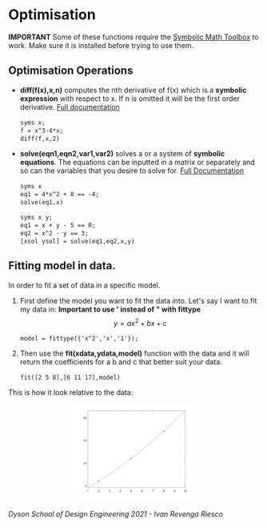 # Optimisation

**IMPORTANT** Some of these functions require the [Symbolic Math Toolbox](https://uk.mathworks.com/products/symbolic.html) to work. Make sure it is installed before trying to use them.

## Optimisation Operations
- **diff(f(x),x,n)** computes the nth derivative of f(x) which is a **symbolic expression** with respect to x. If n is omitted it will be the first order derivative. [Full documentation](https://uk.mathworks.com/help/symbolic/diff.html)

    ```matlab:Code
    syms x;
    f = x^3-4*x;
    diff(f,x,2)
    ```
- **solve(eqn1,eqn2,var1,var2)** solves a or a system of **symbolic equations**. The equations can be inputted in a matrix or separately and so can the variables that you desire to solve for. [Full Documentation](https://uk.mathworks.com/help/symbolic/solve.html)

    ```matlab:Code
    syms x
    eq1 = 4*x^2 + 8 == -4;
    solve(eq1,x)
    ```

    ```matlab:Code
    syms x y;
    eq1 = x + y - 5 == 0;
    eq2 = x^2 - y == 3;
    [xsol ysol] = solve(eq1,eq2,x,y)  
    ```
## Fitting model in data.
In order to fit a set of data in a specific model.
1. First define the model you want to fit the data into.
Let's say I want to fit my data in:
**Important to use ' instead of " with fittype** 
    $$ y = ax^2 + bx + c$$
    ```matlab:Code
    model = fittype({'x^2','x','1'});
    ```
2. Then use the **fit(xdata,ydata,model)** function with the data and it will return the coefficients for a b and c that better suit your data.
    ```matlab:Code
    fit([2 5 8],[6 11 17],model)
    ```
This is how it look relative to the data:


<p align="center">
<img src = "images/Optimisation.png" width="50%" >
</p>


###### Dyson School of Design Engineering 2021 - Ivan Revenga Riesco